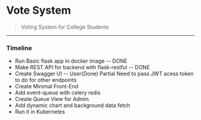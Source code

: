 # Vote System
> Voting System for College Students  

---

### Timeline
- Run Basic flask app in docker image -- DONE
- Make REST API for backend with flask-restful -- DONE
- Create Swagger UI -- User(Done) Partial Need to pass JWT acess token to do for other endpoints
- Create Minimal Front-End
- Add event-queue with celery redis
- Create Queue View for Admin
- Add dynamic chart and background data fetch
- Run it in Kubernetes



